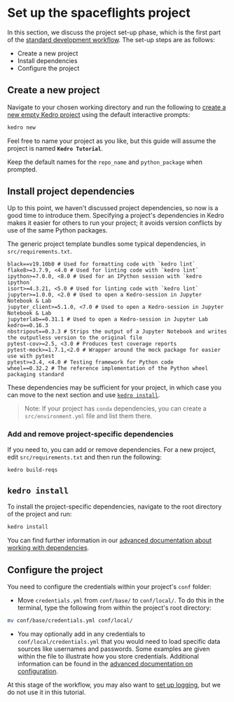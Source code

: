 # Set up the spaceflights project

In this section, we discuss the project set-up phase, which is the first part of the [standard development workflow](./01_spaceflights_tutorial.md#kedro-project-development-workflow). The set-up steps are as follows:


* Create a new project
* Install dependencies
* Configure the project


## Create a new project

Navigate to your chosen working directory and run the following to [create a new empty Kedro project](../02_get_started/04_new_project.md) using the default interactive prompts:

```bash
kedro new
```

Feel free to name your project as you like, but this guide will assume the project is named **`Kedro Tutorial`**.

Keep the default names for the `repo_name` and `python_package` when prompted.

## Install project dependencies

Up to this point, we haven't discussed project dependencies, so now is a good time to introduce them. Specifying a project's dependencies in Kedro makes it easier for others to run your project; it avoids version conflicts by use of the same Python packages.

The generic project template bundles some typical dependencies, in `src/requirements.txt`.

```text
black==v19.10b0 # Used for formatting code with `kedro lint`
flake8>=3.7.9, <4.0 # Used for linting code with `kedro lint`
ipython>=7.0.0, <8.0 # Used for an IPython session with `kedro ipython`
isort>=4.3.21, <5.0 # Used for linting code with `kedro lint`
jupyter>=1.0.0, <2.0 # Used to open a Kedro-session in Jupyter Notebook & Lab
jupyter_client>=5.1.0, <7.0 # Used to open a Kedro-session in Jupyter Notebook & Lab
jupyterlab==0.31.1 # Used to open a Kedro-session in Jupyter Lab
kedro==0.16.3
nbstripout==0.3.3 # Strips the output of a Jupyter Notebook and writes the outputless version to the original file
pytest-cov>=2.5, <3.0 # Produces test coverage reports
pytest-mock>=1.7.1,<2.0 # Wrapper around the mock package for easier use with pytest
pytest>=3.4, <4.0 # Testing framework for Python code
wheel==0.32.2 # The reference implementation of the Python wheel packaging standard
```

These dependencies may be sufficient for your project, in which case you can move to the next section and use [`kedro install`](#kedro-install).

> Note: If your project has `conda` dependencies, you can create a `src/environment.yml` file and list them there.

### Add and remove project-specific dependencies
If you need to, you can add or remove dependencies. For a new project, edit `src/requirements.txt` and then run the following:

```bash
kedro build-reqs
```

## `kedro install`

To install the project-specific dependencies, navigate to the root directory of the project and run:

```bash
kedro install
```
You can find further information in our [advanced documentation about working with dependencies](../04_kedro_project_setup/01_dependencies.md).

## Configure the project

You need to configure the credentials within your project's `conf` folder:

* Move `credentials.yml` from `conf/base/` to `conf/local/`. To do this in the terminal, type the following from within the project's root directory:

```bash
mv conf/base/credentials.yml conf/local/
```

* You may optionally add in any credentials to `conf/local/credentials.yml` that you would need to load specific data sources like usernames and passwords. Some examples are given within the file to illustrate how you store credentials. Additional information can be found in the [advanced documentation on configuration](../04_kedro_project_setup/02_configuration.md).

At this stage of the workflow, you may also want to [set up logging](../08_logging/01_logging.md), but we do not use it in this tutorial.
